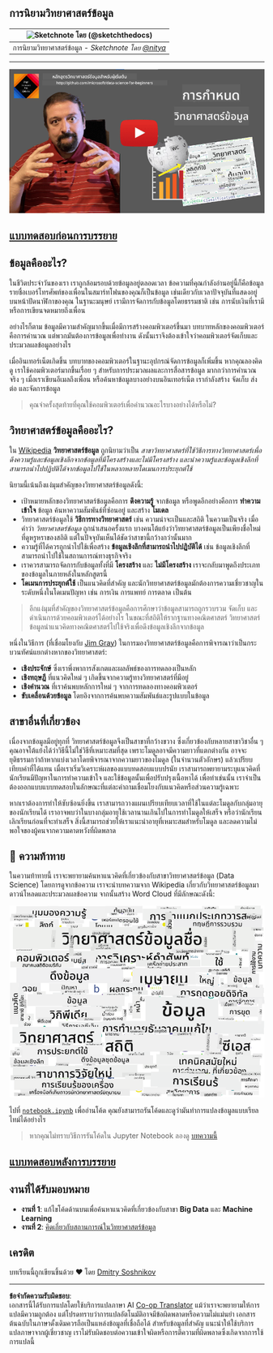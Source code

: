 <!--
CO_OP_TRANSLATOR_METADATA:
{
  "original_hash": "a76ab694b1534fa57981311975660bfe",
  "translation_date": "2025-09-06T12:20:27+00:00",
  "source_file": "1-Introduction/01-defining-data-science/README.md",
  "language_code": "th"
}
-->
## การนิยามวิทยาศาสตร์ข้อมูล

| ![ Sketchnote โดย [(@sketchthedocs)](https://sketchthedocs.dev) ](../../sketchnotes/01-Definitions.png) |
| :----------------------------------------------------------------------------------------------------: |
|              การนิยามวิทยาศาสตร์ข้อมูล - _Sketchnote โดย [@nitya](https://twitter.com/nitya)_               |

---

[![วิดีโอการนิยามวิทยาศาสตร์ข้อมูล](../../../../translated_images/video-def-ds.6623ee2392ef1abf6d7faf3fad10a4163642811749da75f44e35a5bb121de15c.th.png)](https://youtu.be/beZ7Mb_oz9I)

## [แบบทดสอบก่อนการบรรยาย](https://ff-quizzes.netlify.app/en/ds/quiz/0)

## ข้อมูลคืออะไร?
ในชีวิตประจำวันของเรา เราถูกล้อมรอบด้วยข้อมูลอยู่ตลอดเวลา ข้อความที่คุณกำลังอ่านอยู่นี้ก็คือข้อมูล รายชื่อเบอร์โทรศัพท์ของเพื่อนในสมาร์ทโฟนของคุณก็เป็นข้อมูล เช่นเดียวกับเวลาปัจจุบันที่แสดงอยู่บนหน้าปัดนาฬิกาของคุณ ในฐานะมนุษย์ เรามีการจัดการกับข้อมูลโดยธรรมชาติ เช่น การนับเงินที่เรามี หรือการเขียนจดหมายถึงเพื่อน

อย่างไรก็ตาม ข้อมูลมีความสำคัญมากขึ้นเมื่อมีการสร้างคอมพิวเตอร์ขึ้นมา บทบาทหลักของคอมพิวเตอร์คือการคำนวณ แต่พวกมันต้องการข้อมูลเพื่อทำงาน ดังนั้นเราจึงต้องเข้าใจว่าคอมพิวเตอร์จัดเก็บและประมวลผลข้อมูลอย่างไร

เมื่ออินเทอร์เน็ตเกิดขึ้น บทบาทของคอมพิวเตอร์ในฐานะอุปกรณ์จัดการข้อมูลก็เพิ่มขึ้น หากคุณลองคิดดู เราใช้คอมพิวเตอร์มากขึ้นเรื่อย ๆ สำหรับการประมวลผลและการสื่อสารข้อมูล มากกว่าการคำนวณจริง ๆ เมื่อเราเขียนอีเมลถึงเพื่อน หรือค้นหาข้อมูลบางอย่างบนอินเทอร์เน็ต เรากำลังสร้าง จัดเก็บ ส่งต่อ และจัดการข้อมูล
> คุณจำครั้งสุดท้ายที่คุณใช้คอมพิวเตอร์เพื่อคำนวณอะไรบางอย่างได้หรือไม่?

## วิทยาศาสตร์ข้อมูลคืออะไร?

ใน [Wikipedia](https://en.wikipedia.org/wiki/Data_science) **วิทยาศาสตร์ข้อมูล** ถูกนิยามว่าเป็น *สาขาวิทยาศาสตร์ที่ใช้วิธีการทางวิทยาศาสตร์เพื่อดึงความรู้และข้อมูลเชิงลึกจากข้อมูลที่มีโครงสร้างและไม่มีโครงสร้าง และนำความรู้และข้อมูลเชิงลึกที่สามารถนำไปปฏิบัติได้จากข้อมูลไปใช้ในหลากหลายโดเมนการประยุกต์ใช้*

นิยามนี้เน้นถึงแง่มุมสำคัญของวิทยาศาสตร์ข้อมูลดังนี้:

* เป้าหมายหลักของวิทยาศาสตร์ข้อมูลคือการ **ดึงความรู้** จากข้อมูล หรือพูดอีกอย่างคือการ **ทำความเข้าใจ** ข้อมูล ค้นหาความสัมพันธ์ที่ซ่อนอยู่ และสร้าง **โมเดล**
* วิทยาศาสตร์ข้อมูลใช้ **วิธีการทางวิทยาศาสตร์** เช่น ความน่าจะเป็นและสถิติ ในความเป็นจริง เมื่อคำว่า *วิทยาศาสตร์ข้อมูล* ถูกนำเสนอครั้งแรก บางคนโต้แย้งว่าวิทยาศาสตร์ข้อมูลเป็นเพียงชื่อใหม่ที่ดูหรูหราของสถิติ แต่ในปัจจุบันเห็นได้ชัดว่าสาขานี้กว้างกว่านั้นมาก
* ความรู้ที่ได้ควรถูกนำไปใช้เพื่อสร้าง **ข้อมูลเชิงลึกที่สามารถนำไปปฏิบัติได้** เช่น ข้อมูลเชิงลึกที่สามารถนำไปใช้ในสถานการณ์ทางธุรกิจจริง
* เราควรสามารถจัดการกับข้อมูลทั้งที่มี **โครงสร้าง** และ **ไม่มีโครงสร้าง** เราจะกลับมาพูดถึงประเภทของข้อมูลในภายหลังในหลักสูตรนี้
* **โดเมนการประยุกต์ใช้** เป็นแนวคิดที่สำคัญ และนักวิทยาศาสตร์ข้อมูลมักต้องการความเชี่ยวชาญในระดับหนึ่งในโดเมนปัญหา เช่น การเงิน การแพทย์ การตลาด เป็นต้น

> อีกแง่มุมที่สำคัญของวิทยาศาสตร์ข้อมูลคือการศึกษาว่าข้อมูลสามารถถูกรวบรวม จัดเก็บ และดำเนินการด้วยคอมพิวเตอร์ได้อย่างไร ในขณะที่สถิติให้รากฐานทางคณิตศาสตร์ วิทยาศาสตร์ข้อมูลนำแนวคิดทางคณิตศาสตร์ไปใช้จริงเพื่อดึงข้อมูลเชิงลึกจากข้อมูล

หนึ่งในวิธีการ (ที่เชื่อมโยงกับ [Jim Gray](https://en.wikipedia.org/wiki/Jim_Gray_(computer_scientist))) ในการมองวิทยาศาสตร์ข้อมูลคือการพิจารณาว่าเป็นกระบวนทัศน์แยกต่างหากของวิทยาศาสตร์:
* **เชิงประจักษ์** ซึ่งเราพึ่งพาการสังเกตและผลลัพธ์ของการทดลองเป็นหลัก
* **เชิงทฤษฎี** ที่แนวคิดใหม่ ๆ เกิดขึ้นจากความรู้ทางวิทยาศาสตร์ที่มีอยู่
* **เชิงคำนวณ** ที่เราค้นพบหลักการใหม่ ๆ จากการทดลองทางคอมพิวเตอร์
* **ขับเคลื่อนด้วยข้อมูล** โดยอิงจากการค้นพบความสัมพันธ์และรูปแบบในข้อมูล  

## สาขาอื่นที่เกี่ยวข้อง

เนื่องจากข้อมูลมีอยู่ทุกที่ วิทยาศาสตร์ข้อมูลจึงเป็นสาขาที่กว้างขวาง ซึ่งเกี่ยวข้องกับหลายสาขาวิชาอื่น ๆ
คุณอาจโต้แย้งได้ว่าวิธีนี้ไม่ใช่วิธีที่เหมาะสมที่สุด เพราะโมดูลอาจมีความยาวที่แตกต่างกัน อาจจะยุติธรรมกว่าถ้าหากแบ่งเวลาโดยพิจารณาจากความยาวของโมดูล (ในจำนวนตัวอักษร) แล้วเปรียบเทียบค่าที่ได้แทน
เมื่อเราเริ่มวิเคราะห์ผลของแบบทดสอบแบบปรนัย เราสามารถพยายามระบุแนวคิดที่นักเรียนมีปัญหาในการทำความเข้าใจ และใช้ข้อมูลนั้นเพื่อปรับปรุงเนื้อหาได้ เพื่อทำเช่นนั้น เราจำเป็นต้องออกแบบแบบทดสอบในลักษณะที่แต่ละคำถามเชื่อมโยงกับแนวคิดหรือส่วนความรู้เฉพาะ

หากเราต้องการทำให้ซับซ้อนยิ่งขึ้น เราสามารถวางแผนเปรียบเทียบเวลาที่ใช้ในแต่ละโมดูลกับกลุ่มอายุของนักเรียนได้ เราอาจพบว่าในบางกลุ่มอายุใช้เวลานานเกินไปในการทำโมดูลให้เสร็จ หรือว่านักเรียนเลิกเรียนก่อนที่จะทำเสร็จ สิ่งนี้สามารถช่วยให้เราแนะนำอายุที่เหมาะสมสำหรับโมดูล และลดความไม่พอใจของผู้คนจากความคาดหวังที่ผิดพลาด

## 🚀 ความท้าทาย

ในความท้าทายนี้ เราจะพยายามค้นหาแนวคิดที่เกี่ยวข้องกับสาขาวิทยาศาสตร์ข้อมูล (Data Science) โดยการดูจากข้อความ เราจะนำบทความจาก Wikipedia เกี่ยวกับวิทยาศาสตร์ข้อมูลมาดาวน์โหลดและประมวลผลข้อความ จากนั้นสร้าง Word Cloud ที่มีลักษณะดังนี้:

![Word Cloud for Data Science](../../../../translated_images/ds_wordcloud.664a7c07dca57de017c22bf0498cb40f898d48aa85b3c36a80620fea12fadd42.th.png)

ไปที่ [`notebook.ipynb`](../../../../1-Introduction/01-defining-data-science/notebook.ipynb ':ignore') เพื่ออ่านโค้ด คุณยังสามารถรันโค้ดและดูว่ามันทำการแปลงข้อมูลแบบเรียลไทม์ได้อย่างไร

> หากคุณไม่ทราบวิธีการรันโค้ดใน Jupyter Notebook ลองดู [บทความนี้](https://soshnikov.com/education/how-to-execute-notebooks-from-github/)

## [แบบทดสอบหลังการบรรยาย](https://ff-quizzes.netlify.app/en/ds/quiz/1)

## งานที่ได้รับมอบหมาย

* **งานที่ 1**: แก้ไขโค้ดด้านบนเพื่อค้นหาแนวคิดที่เกี่ยวข้องกับสาขา **Big Data** และ **Machine Learning**
* **งานที่ 2**: [คิดเกี่ยวกับสถานการณ์ในวิทยาศาสตร์ข้อมูล](assignment.md)

## เครดิต

บทเรียนนี้ถูกเขียนขึ้นด้วย ♥️ โดย [Dmitry Soshnikov](http://soshnikov.com)

---

**ข้อจำกัดความรับผิดชอบ**:  
เอกสารนี้ได้รับการแปลโดยใช้บริการแปลภาษา AI [Co-op Translator](https://github.com/Azure/co-op-translator) แม้ว่าเราจะพยายามให้การแปลมีความถูกต้อง แต่โปรดทราบว่าการแปลอัตโนมัติอาจมีข้อผิดพลาดหรือความไม่แม่นยำ เอกสารต้นฉบับในภาษาดั้งเดิมควรถือเป็นแหล่งข้อมูลที่เชื่อถือได้ สำหรับข้อมูลที่สำคัญ แนะนำให้ใช้บริการแปลภาษาจากผู้เชี่ยวชาญ เราไม่รับผิดชอบต่อความเข้าใจผิดหรือการตีความที่ผิดพลาดซึ่งเกิดจากการใช้การแปลนี้